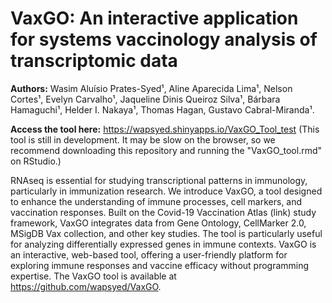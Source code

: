 # VaxGO: An interactive application for systems vaccinology analysis of transcriptomic data

**Authors:** Wasim Aluísio Prates-Syed¹, Aline Aparecida Lima¹, Nelson Cortes¹, Evelyn Carvalho¹, Jaqueline Dinis Queiroz Silva¹, Bárbara Hamaguchi¹, Helder I. Nakaya¹, Thomas Hagan, Gustavo Cabral-Miranda¹.

**Access the tool here:** https://wapsyed.shinyapps.io/VaxGO_Tool_test
(This tool is still in development. It may be slow on the browser, so we recommend downloading this repository and running the "VaxGO_tool.rmd" on RStudio.)

RNAseq is essential for studying transcriptional patterns in immunology, particularly in immunization research. We introduce VaxGO, a tool designed to enhance the understanding of immune processes, cell markers, and vaccination responses. Built on the Covid-19 Vaccination Atlas (link) study framework, VaxGO integrates data from Gene Ontology, CellMarker 2.0, MSigDB Vax collection, and other key studies. The tool is particularly useful for analyzing differentially expressed genes in immune contexts. VaxGO is an interactive, web-based tool, offering a user-friendly platform for exploring immune responses and vaccine efficacy without programming expertise. The VaxGO tool is available at https://github.com/wapsyed/VaxGO. 

